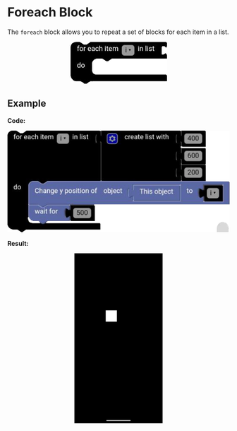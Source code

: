# Foreach Block

The `foreach` block allows you to repeat a set of blocks for each item in a list.

<p align="center">
  <img src="../../../res/images/blocks/loops/foreach/foreach.png" />
</p>

## Example

**Code:**

<p align="center">
  <img src="../../../res/images/blocks/loops/foreach/foreach_example.png" />
</p>

**Result:**

<p align="center">
  <img src="../../../res/images/blocks/loops/foreach/foreach_example_result.gif" width=200vw />
</p>